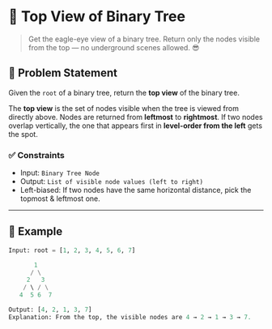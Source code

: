 # 🌳 Top View of Binary Tree

> Get the eagle-eye view of a binary tree. Return only the nodes visible from the top — no underground scenes allowed. 😎

## 📌 Problem Statement

Given the `root` of a binary tree, return the **top view** of the binary tree.

The **top view** is the set of nodes visible when the tree is viewed from directly above. Nodes are returned from **leftmost** to **rightmost**. If two nodes overlap vertically, the one that appears first in **level-order from the left** gets the spot.

### ✅ Constraints

- Input: `Binary Tree Node`
- Output: `List of visible node values (left to right)`
- Left-biased: If two nodes have the same horizontal distance, pick the topmost & leftmost one.

---

## 🧠 Example

```python
Input: root = [1, 2, 3, 4, 5, 6, 7]

       1
      / \
     2   3
    / \ / \
   4  5 6  7

Output: [4, 2, 1, 3, 7]
Explanation: From the top, the visible nodes are 4 → 2 → 1 → 3 → 7.